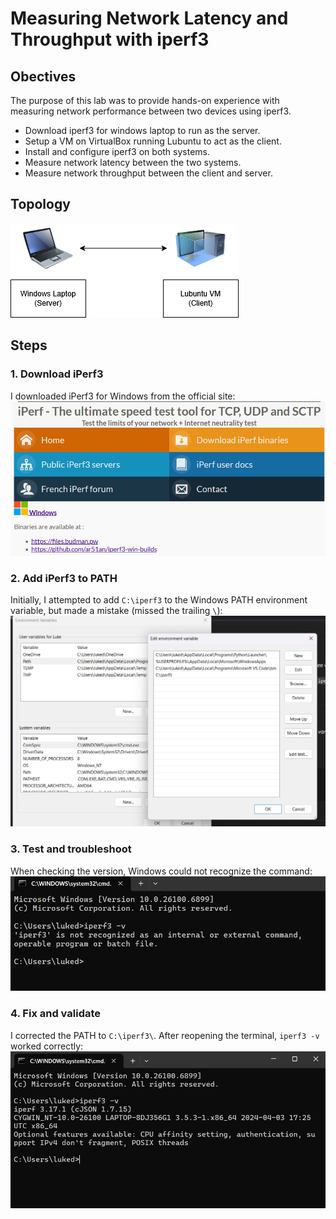 # Measuring Network Latency and Throughput with **iperf3**

## Obectives
The purpose of this lab was to provide hands-on experience with measuring network performance between two devices using iperf3.

- Download iperf3 for windows laptop to run as the server.
- Setup a VM on VirtualBox running Lubuntu to act as the client.
- Install and configure iperf3 on both systems.
- Measure network latency between the two systems.
- Measure network throughput between the client and server.

## Topology  

![Topology Diagram](images/topologies/iperf3-topology.png)

## Steps

### 1. Download iPerf3  
I downloaded iPerf3 for Windows from the official site:  
![Download page](images/iperf3-lab/download.png)  

### 2. Add iPerf3 to PATH  
Initially, I attempted to add `C:\iperf3` to the Windows PATH environment variable, but made a mistake (missed the trailing `\`):  
![Incorrect PATH](images/iperf3-lab/addpath.png)  

### 3. Test and troubleshoot  
When checking the version, Windows could not recognize the command:  
![PATH error](images/iperf3-lab/patherror.png)  

### 4. Fix and validate  
I corrected the PATH to `C:\iperf3\`. After reopening the terminal, `iperf3 -v` worked correctly:  
![Working check](images/iperf3-lab/vcheck.png) 
